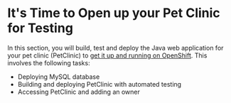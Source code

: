 # It's Time to Open up your Pet Clinic for Testing

In this section, you will build, test and deploy the Java web application for your pet clinic (PetClinic) to [get it up and running on OpenShift](upandrunning.md). This involves the following tasks:

- Deploying MySQL database
- Building and deploying PetClinic with automated testing
- Accessing PetClinic and adding an owner